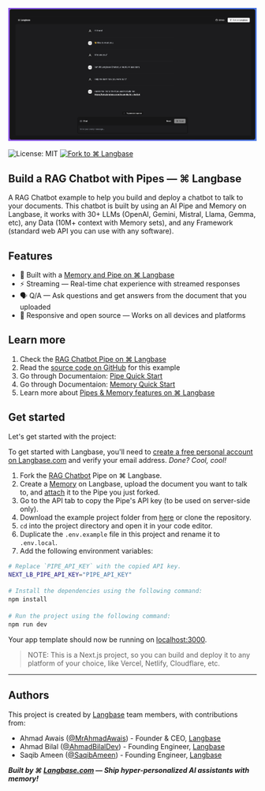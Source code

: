![RAG Chatbot by ⌘ Langbase][cover]

![License: MIT][mit] [![Fork to ⌘ Langbase][fork]][pipe]

## Build a RAG Chatbot with Pipes — ⌘ Langbase

A RAG Chatbot example to help you build and deploy a chatbot to talk to your documents. This chatbot is built by using an AI Pipe and Memory on Langbase, it works with 30+ LLMs (OpenAI, Gemini, Mistral, Llama, Gemma, etc), any Data (10M+ context with Memory sets), and any Framework (standard web API you can use with any software).

<!-- Check out the live demo [here][demo]. -->

## Features

- 💬 Built with a [Memory and Pipe on ⌘ Langbase][pipe]
- ⚡️ Streaming — Real-time chat experience with streamed responses
- 🗣️ Q/A — Ask questions and get answers from the document that you uploaded
- 🔋 Responsive and open source — Works on all devices and platforms

## Learn more

1. Check the [RAG Chatbot Pipe on ⌘ Langbase][pipe]
2. Read the [source code on GitHub][gh] for this example
3. Go through Documentaion: [Pipe Quick Start][qs]
3. Go through Documentaion: [Memory Quick Start][qsmem]
4. Learn more about [Pipes & Memory features on ⌘ Langbase][docs]

## Get started

Let's get started with the project:

To get started with Langbase, you'll need to [create a free personal account on Langbase.com][signup] and verify your email address. _Done? Cool, cool!_

1. Fork the [RAG Chatbot][pipe] Pipe on ⌘ Langbase.
2. Create a [Memory][qsmem] on Langbase, upload the document you want to talk to, and [attach](https://langbase.com/docs/memory/quickstart) it to the Pipe you just forked.
3. Go to the API tab to copy the Pipe's API key (to be used on server-side only).
4. Download the example project folder from [here][download] or clone the repository.
5. `cd` into the project directory and open it in your code editor.
6. Duplicate the `.env.example` file in this project and rename it to `.env.local`.
7. Add the following environment variables:

```sh
# Replace `PIPE_API_KEY` with the copied API key.
NEXT_LB_PIPE_API_KEY="PIPE_API_KEY"

# Install the dependencies using the following command:
npm install

# Run the project using the following command:
npm run dev
```

Your app template should now be running on [localhost:3000][local].

> NOTE:
> This is a Next.js project, so you can build and deploy it to any platform of your choice, like Vercel, Netlify, Cloudflare, etc.

---

## Authors

This project is created by [Langbase][lb] team members, with contributions from:

- Ahmad Awais ([@MrAhmadAwais][xaa]) - Founder & CEO, [Langbase][lb]
- Ahmad Bilal ([@AhmadBilalDev][xab]) - Founding Engineer, [Langbase][lb]
- Saqib Ameen ([@SaqibAmeen][xsa]) - Founding Engineer, [Langbase][lb]

**_Built by ⌘ [Langbase.com][lb] — Ship hyper-personalized AI assistants with memory!_**


<!-- [demo]: https://ai-chatbot.langbase.dev -->
[lb]: https://langbase.com
[pipe]: https://beta.langbase.com/examples/rag-chatbot
[gh]: https://github.com/LangbaseInc/langbase-examples/tree/main/examples/rag-chatbot
[cover]:https://raw.githubusercontent.com/LangbaseInc/docs-images/main/examples/ai-chatbot/ai-chatbot-langbase.png
[download]:https://download-directory.github.io/?url=https://github.com/LangbaseInc/langbase-examples/tree/main/examples/rag-chatbot
[signup]: https://langbase.fyi/io
[qs]:https://langbase.com/docs/pipe/quickstart
[qsmem]:https://langbase.com/docs/memory/quickstart
[docs]:https://langbase.com/docs
[xaa]:https://x.com/MrAhmadAwais
[xab]:https://x.com/AhmadBilalDev
[xsa]:https://x.com/SaqibAmeen
[local]:http://localhost:3000
[mit]: https://img.shields.io/badge/license-MIT-blue.svg?style=for-the-badge&color=%23000000
[fork]: https://img.shields.io/badge/FORK%20ON-%E2%8C%98%20Langbase-000000.svg?style=for-the-badge&logo=%E2%8C%98%20Langbase&logoColor=000000
